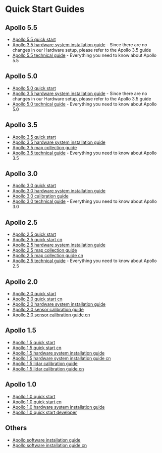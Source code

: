 # Quick Start Guides

## Apollo 5.5

- [Apollo 5.5 quick start](apollo_5_5_quick_start.md)
- [Apollo 3.5 hardware system installation guide](apollo_3_5_hardware_system_installation_guide.md) - Since there are no changes in our Hardware setup, please refer to the Apollo 3.5 guide
- [Apollo 5.5 technical guide](https://github.com/ApolloAuto/apollo/blob/master/docs/technical_tutorial/apollo_5.5_technical_tutorial.md) - Everything you need to know about Apollo 5.5


## Apollo 5.0

- [Apollo 5.0 quick start](apollo_5_0_quick_start.md)
- [Apollo 3.5 hardware system installation guide](apollo_3_5_hardware_system_installation_guide.md) - Since there are no changes in our Hardware setup, please refer to the Apollo 3.5 guide
- [Apollo 5.0 technical guide](https://github.com/ApolloAuto/apollo/blob/master/docs/technical_tutorial/apollo_5.0_technical_tutorial.md) - Everything you need to know about Apollo 5.0

## Apollo 3.5

- [Apollo 3.5 quick start](apollo_3_5_quick_start.md)
- [Apollo 3.5 hardware system installation guide](apollo_3_5_hardware_system_installation_guide.md)
- [Apollo 3.5 map collection guide](apollo_3_5_map_collection_guidelines.md)
- [Apollo 3.5 technical guide](https://github.com/ApolloAuto/apollo/blob/master/docs/technical_tutorial/apollo_3.5_technical_tutorial.md) - Everything you need to know about Apollo 3.5

## Apollo 3.0

- [Apollo 3.0 quick start](apollo_3_0_quick_start.md)
- [Apollo 3.0 hardware system installation guide](apollo_3_0_hardware_system_installation_guide.md)
- [Apollo 3.0 calibration guide](multiple_lidar_gnss_calibration_guide.md)
- [Apollo 3.0 technical guide](https://github.com/ApolloAuto/apollo/blob/master/docs/technical_tutorial/apollo_3.0_technical_tutorial.md) - Everything you need to know about Apollo 3.0

## Apollo 2.5

- [Apollo 2.5 quick start](apollo_2_5_quick_start.md)
- [Apollo 2.5 quick start cn](apollo_2_5_quick_start_cn.md)
- [Apollo 2.5 hardware system installation guide](apollo_2_5_hardware_system_installation_guide_v1.md)
- [Apollo 2.5 map collection guide](apollo_2_5_map_collection_guide.md)
- [Apollo 2.5 map collection guide cn](apollo_2_5_map_collection_guide_cn.md)
- [Apollo 2.5 technical guide](https://github.com/ApolloAuto/apollo/blob/master/docs/technical_tutorial/apollo_2.5_technical_tutorial.md) - Everything you need to know about Apollo 2.5

## Apollo 2.0

- [Apollo 2.0 quick start](apollo_2_0_quick_start.md)
- [Apollo 2.0 quick start cn](apollo_2_0_quick_start_cn.md)
- [Apollo 2.0 hardware system installation guide](apollo_2_0_hardware_system_installation_guide_v1.md)
- [Apollo 2.0 sensor calibration guide](apollo_2_0_sensor_calibration_guide.md)
- [Apollo 2.0 sensor calibration guide cn](apollo_2_0_sensor_calibration_guide_cn.md)

## Apollo 1.5

- [Apollo 1.5 quick start](apollo_1_5_quick_start.md)
- [Apollo 1.5 quick start cn](apollo_1_5_quick_start_cn.md)
- [Apollo 1.5 hardware system installation guide](apollo_1_5_hardware_system_installation_guide.md)
- [Apollo 1.5 hardware system installation guide cn](apollo_1_5_hardware_system_installation_guide_cn.md)
- [Apollo 1.5 lidar calibration guide](https://github.com/ApolloAuto/apollo/blob/master/docs/specs/apollo_lidar_imu_calibration_guide.md)
- [Apollo 1.5 lidar calibration guide cn](apollo_1_5_lidar_calibration_guide_cn.md)

## Apollo 1.0

- [Apollo 1.0 quick start](apollo_1_0_quick_start.md)
- [Apollo 1.0 quick start cn](apollo_1_0_quick_start_cn.md)
- [Apollo 1.0 hardware system installation guide](apollo_1_0_hardware_system_installation_guide.md)
- [Apollo 1.0 quick start developer](apollo_1_0_quick_start_developer.md)

## Others
- [Apollo software installation guide](apollo_software_installation_guide.md)
- [Apollo software installation guide cn](apollo_software_installation_guide_cn.md)
